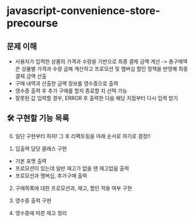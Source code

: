 # javascript-convenience-store-precourse
## 문제 이해
- 사용자가 입력한 상품의 가격과 수량을 기반으로 최종 결제 금액 계산
-> 총구매액은 상품별 가격과 수량 곱해 계산하고 프로모션 및 멤버십 할인 정책을 반영해 최종 결제 금액 산출
- 구매 내역과 산출한 금액 정보를 영수증으로 출력
- 영수증 출력 후 추가 구매를 할지 종료할 지 선택 가능
- 잘못된 값 입력할 경우, ERROR 후 출력한 다음 해당 지점부터 다시 입력 받기

## 🛠 구현할 기능 목록
0. 일단 구현부터 하자! 그 후 리팩토링을 아래 순서로 하기로 결정!!

1. 입출력 담당 클래스 구현
- 기본 포멧 출력
- 프로모션이 있는데 일반 재고가 없을 땐 재고없음 출력
- 프로모션과 멤버십, 추가구매 출력

2. 구매목록에 대한 프로모션과, 재고, 할인 적용 여부 구현

3. 영수증 출력 구현

4. 영수증에 따른 재고 정리